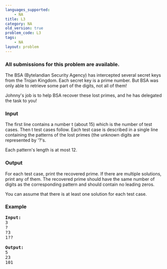 ```yaml
---
languages_supported:
    - NA
title: L3
category: NA
old_version: true
problem_code: L3
tags:
    - NA
layout: problem
---
```

###  All submissions for this problem are available. 

The BSA (Bytelandian Security Agency) has intercepted several secret keys from the Trojan Kingdom. Each secret key is a prime number. But BSA was only able to retrieve some part of the digits, not all of them!

Johnny's job is to help BSA recover these lost primes, and he has delegated the task to you!

### Input

The first line contains a number t (about 15) which is the number of test cases. Then t test cases follow. Each test case is described in a single line containing the patterns of the lost primes (the unknown digits are represented by '?'s.

Each pattern's length is at most 12.

### Output

For each test case, print the recovered prime. If there are multiple solutions, print any of them. The recovered prime should have the same number of digits as the corresponding pattern and should contain no leading zeros.

You can assume that there is at least one solution for each test case.

### Example

<pre>
<b>Input:</b>
3
?
?3
1??

<b>Output:</b>
5
23
101

</pre>